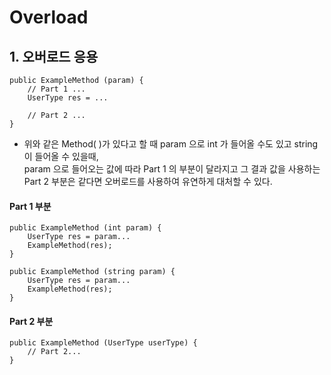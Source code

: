 # Overload 

## 1. 오버로드 응용
    public ExampleMethod (param) {
        // Part 1 ...
        UserType res = ...
        
        // Part 2 ...
    }
- 위와 같은 Method( )가 있다고 할 때 param 으로 int 가 들어올 수도 있고 string 이 들어올 수 있을때,  
  param 으로 들어오는 값에 따라 Part 1 의 부분이 달라지고 그 결과 값을 사용하는 Part 2 부분은 같다면
  오버로드를 사용하여 유연하게 대처할 수 있다.
#### Part 1 부분
    public ExampleMethod (int param) {
        UserType res = param...
        ExampleMethod(res);
    }

    public ExampleMethod (string param) {
        UserType res = param...
        ExampleMethod(res);
    }
#### Part 2 부분
    public ExampleMethod (UserType userType) {
        // Part 2...
    }
